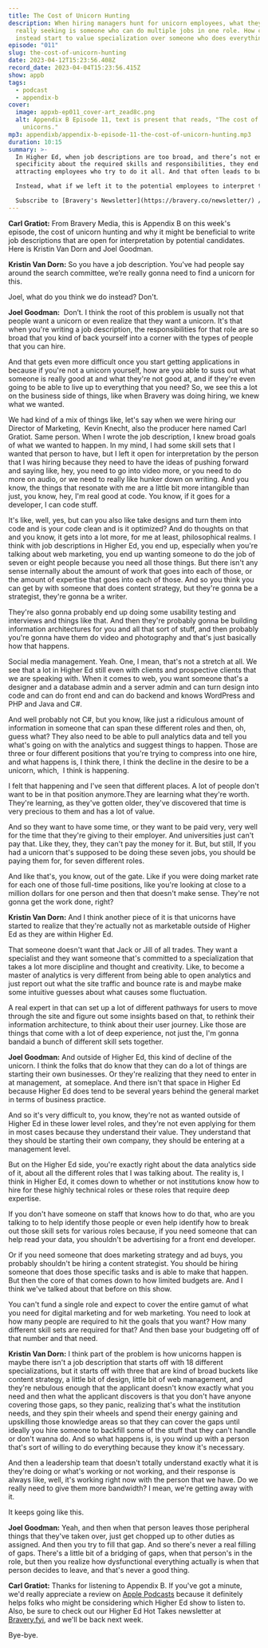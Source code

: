 ```yaml
---
title: The Cost of Unicorn Hunting
description: When hiring managers hunt for unicorn employees, what they’re
  really seeking is someone who can do multiple jobs in one role. How can we
  instead start to value specialization over someone who does everything?
episode: "011"
slug: the-cost-of-unicorn-hunting
date: 2023-04-12T15:23:56.408Z
record_date: 2023-04-04T15:23:56.415Z
show: appb
tags:
  - podcast
  - appendix-b
cover:
  image: appxb-ep011_cover-art_zead8c.png
  alt: Appendix B Episode 11, text is present that reads, "The cost of hunting
    unicorns."
mp3: appendixb/appendix-b-episode-11-the-cost-of-unicorn-hunting.mp3
duration: 10:15
summary: >-
  In Higher Ed, when job descriptions are too broad, and there’s not enough
  specificity about the required skills and responsibilities, they end up
  attracting employees who try to do it all. And that often leads to burnout.

  Instead, what if we left it to the potential employees to interpret the roles? What if we let them guide and shape the roles over time? Joel and Kristin think this will happen more and more as folks realize their worth and the value of their time.

  Subscribe to [Bravery's Newsletter](https://bravery.co/newsletter/) / [Follow Joel](https://www.linkedin.com/in/joelgoodman/) / [Follow Kristin](https://www.linkedin.com/in/kristinvandorn/) / Check out the [Bravery YouTube Channel](https://www.youtube.com/@BraveryMedia)
---
```

**Carl Gratiot:** From Bravery Media, this is Appendix B on this week's episode, the cost of unicorn hunting and why it might be beneficial to write job descriptions that are open for interpretation by potential candidates. Here is Kristin Van Dorn and Joel Goodman. 

**Kristin Van Dorn:** So you have a job description. You've had people say around the search committee, we’re really gonna need to find a unicorn for this.

Joel, what do you think we do instead? Don't. 

**Joel Goodman:**  Don’t. I think the root of this problem is usually not that people want a unicorn or even realize that they want a unicorn. It's that when you're writing a job description, the responsibilities for that role are so broad that you kind of back yourself into a corner with the types of people that you can hire.

And that gets even more difficult once you start getting applications in because if you're not a unicorn yourself, how are you able to suss out what someone is really good at and what they're not good at, and if they're even going to be able to live up to everything that you need? So, we see this a lot on the business side of things, like when Bravery was doing hiring, we knew what we wanted.

We had kind of a mix of things like, let's say when we were hiring our Director of Marketing,  Kevin Knecht, also the producer here named Carl Gratiot. Same person. When I wrote the job description, I knew broad goals of what we wanted to happen. In my mind, I had some skill sets that I wanted that person to have, but I left it open for interpretation by the person that I was hiring because they need to have the ideas of pushing forward and saying like, hey, you need to go into video more, or you need to do more on audio, or we need to really like hunker down on writing. And you know, the things that resonate with me are a little bit more intangible than just, you know, hey, I'm real good at code. You know, if it goes for a developer, I can code stuff.

It's like, well, yes, but can you also like take designs and turn them into code and is your code clean and is it optimized? And do thoughts on that and you know, it gets into a lot more, for me at least, philosophical realms. I think with job descriptions in Higher Ed, you end up, especially when you're talking about web marketing, you end up wanting someone to do the job of seven or eight people because you need all those things. But there isn't any sense internally about the amount of work that goes into each of those, or the amount of expertise that goes into each of those. And so you think you can get by with someone that does content strategy, but they're gonna be a strategist, they're gonna be a writer.

They're also gonna probably end up doing some usability testing and interviews and things like that. And then they're probably gonna be building information architectures for you and all that sort of stuff, and then probably you're gonna have them do video and photography and that's just basically how that happens.

Social media management. Yeah. One, I mean, that's not a stretch at all. We see that a lot in Higher Ed still even with clients and prospective clients that we are speaking with. When it comes to web, you want someone that's a designer and a database admin and a server admin and can turn design into code and can do front end and can do backend and knows WordPress and PHP and Java and C#.

And well probably not C#, but you know, like just a ridiculous amount of information in someone that can span these different roles and then, oh, guess what? They also need to be able to pull analytics data and tell you what's going on with the analytics and suggest things to happen. Those are three or four different positions that you're trying to compress into one hire, and what happens is, I think there, I think the decline in the desire to be a unicorn, which,  I think is happening.

I felt that happening and I've seen that different places. A lot of people don't want to be in that position anymore.They are learning what they're worth. They're learning, as they've gotten older, they've discovered that time is very precious to them and has a lot of value.

And so they want to have some time, or they want to be paid very, very well for the time that they're giving to their employer. And universities just can't pay that. Like they, they, they can't pay the money for it. But, but still, If you had a unicorn that's supposed to be doing these seven jobs, you should be paying them for, for seven different roles.

And like that's, you know, out of the gate. Like if you were doing market rate for each one of those full-time positions, like you're looking at close to a million dollars for one person and then that doesn't make sense. They're not gonna get the work done, right?

**Kristin Van Dorn:** And I think another piece of it is that unicorns have started to realize that they're actually not as marketable outside of Higher Ed as they are within Higher Ed.

That someone doesn't want that Jack or Jill of all trades. They want a specialist and they want someone that's committed to a specialization that takes a lot more discipline and thought and creativity. Like, to become a master of analytics is very different from being able to open analytics and just report out what the site traffic and bounce rate is and maybe make some intuitive guesses about what causes some fluctuation.

A real expert in that can set up a lot of different pathways for users to move through the site and figure out some insights based on that, to rethink their information architecture, to think about their user journey. Like those are things that come with a lot of deep experience, not just the, I'm gonna bandaid a bunch of different skill sets together.

**Joel Goodman:** And outside of Higher Ed, this kind of decline of the unicorn. I think the folks that do know that they can do a lot of things are starting their own businesses. Or they're realizing that they need to enter in at management,  at someplace. And there isn't that space in Higher Ed because Higher Ed does tend to be several years behind the general market in terms of business practice.

And so it's very difficult to, you know, they're not as wanted outside of Higher Ed in these lower level roles, and they're not even applying for them in most cases because they understand their value. They understand that they should be starting their own company, they should be entering at a management level.

But on the Higher Ed side, you're exactly right about the data analytics side of it, about all the different roles that I was talking about. The reality is, I think in Higher Ed, it comes down to whether or not institutions know how to hire for these highly technical roles or these roles that require deep expertise.

If you don't have someone on staff that knows how to do that, who are you talking to to help identify those people or even help identify how to break out those skill sets for various roles because, if you need someone that can help read your data, you shouldn't be advertising for a front end developer.

Or if you need someone that does marketing strategy and ad buys, you probably shouldn't be hiring a content strategist. You should be hiring someone that does those specific tasks and is able to make that happen. But then the core of that comes down to how limited budgets are. And I think we've talked about that before on this show.

You can't fund a single role and expect to cover the entire gamut of what you need for digital marketing and for web marketing. You need to look at how many people are required to hit the goals that you want? How many different skill sets are required for that? And then base your budgeting off of that number and that need.

**Kristin Van Dorn:** I think part of the problem is how unicorns happen is maybe there isn't a job description that starts off with 18 different specializations, but it starts off with three that are kind of broad buckets like content strategy, a little bit of design, little bit of web management, and they're nebulous enough that the applicant doesn't know exactly what you need and then what the applicant discovers is that you don't have anyone covering those gaps, so they panic, realizing that's what the institution needs, and they spin their wheels and spend their energy gaining and upskilling those knowledge areas so that they can cover the gaps until ideally you hire someone to backfill some of the stuff that they can't handle or don't wanna do. And so what happens is, is you wind up with a person that's sort of willing to do everything because they know it's necessary.

And then a leadership team that doesn't totally understand exactly what it is they're doing or what's working or not working, and their response is always like, well, it's working right now with the person that we have. Do we really need to give them more bandwidth? I mean, we're getting away with it.

It keeps going like this. 

**Joel Goodman:** Yeah, and then when that person leaves those peripheral things that they've taken over, just get chopped up to other duties as assigned. And then you try to fill that gap. And so there's never a real filling of gaps. There's a little bit of a bridging of gaps, when that person's in the role, but then you realize how dysfunctional everything actually is when that person decides to leave, and that's never a good thing.

**Carl Gratiot:** Thanks for listening to Appendix B. If you've got a minute, we'd really appreciate a review on [Apple Podcasts](https://podcasts.apple.com/us/podcast/appendix-b/id1672064420) because it definitely helps folks who might be considering which Higher Ed show to listen to. Also, be sure to check out our Higher Ed Hot Takes newsletter at [Bravery.fyi](https://bravery.co/newsletter//), and we'll be back next week.

Bye-bye.